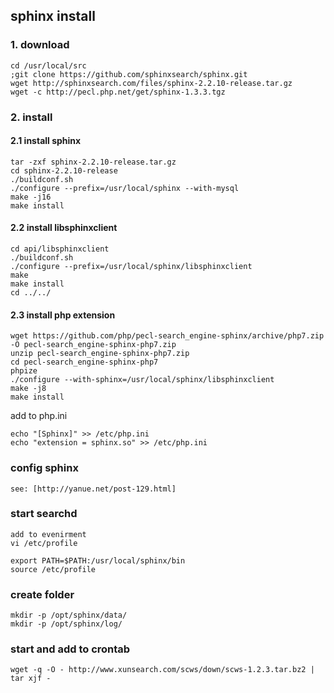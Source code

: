 ## sphinx install

### 1. download 
    cd /usr/local/src
    ;git clone https://github.com/sphinxsearch/sphinx.git
    wget http://sphinxsearch.com/files/sphinx-2.2.10-release.tar.gz
    wget -c http://pecl.php.net/get/sphinx-1.3.3.tgz

### 2. install
    
#### 2.1 install sphinx
    tar -zxf sphinx-2.2.10-release.tar.gz
    cd sphinx-2.2.10-release
    ./buildconf.sh
    ./configure --prefix=/usr/local/sphinx --with-mysql
    make -j16
    make install

#### 2.2 install libsphinxclient
    
    cd api/libsphinxclient
    ./buildconf.sh
    ./configure --prefix=/usr/local/sphinx/libsphinxclient
    make 
    make install
    cd ../../

#### 2.3 install php extension
  
    wget https://github.com/php/pecl-search_engine-sphinx/archive/php7.zip -O pecl-search_engine-sphinx-php7.zip   
    unzip pecl-search_engine-sphinx-php7.zip
    cd pecl-search_engine-sphinx-php7
    phpize
    ./configure --with-sphinx=/usr/local/sphinx/libsphinxclient
    make -j8 
    make install
    
 add to php.ini
    
    echo "[Sphinx]" >> /etc/php.ini
    echo "extension = sphinx.so" >> /etc/php.ini
    

### config sphinx
    
    see: [http://yanue.net/post-129.html]
    
    
### start searchd
    
    add to evenirment
    vi /etc/profile 
    
    export PATH=$PATH:/usr/local/sphinx/bin
    source /etc/profile
    
### create folder

    mkdir -p /opt/sphinx/data/
    mkdir -p /opt/sphinx/log/
    
### start and add to crontab
    wget -q -O - http://www.xunsearch.com/scws/down/scws-1.2.3.tar.bz2 | tar xjf -
    